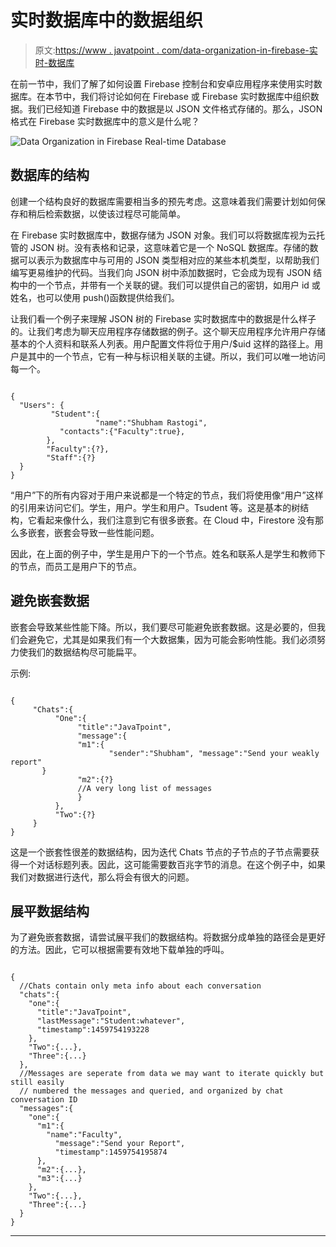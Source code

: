 # 实时数据库中的数据组织

> 原文:[https://www . javatpoint . com/data-organization-in-firebase-实时-数据库](https://www.javatpoint.com/data-organization-in-firebase-real-time-database)

在前一节中，我们了解了如何设置 Firebase 控制台和安卓应用程序来使用实时数据库。在本节中，我们将讨论如何在 Firebase 或 Firebase 实时数据库中组织数据。我们已经知道 Firebase 中的数据是以 JSON 文件格式存储的。那么，JSON 格式在 Firebase 实时数据库中的意义是什么呢？

![Data Organization in Firebase Real-time Database](../Images/4b4b9c658c5d8473cdb95a940e517ec5.png)

## 数据库的结构

创建一个结构良好的数据库需要相当多的预先考虑。这意味着我们需要计划如何保存和稍后检索数据，以使该过程尽可能简单。

在 Firebase 实时数据库中，数据存储为 JSON 对象。我们可以将数据库视为云托管的 JSON 树。没有表格和记录，这意味着它是一个 NoSQL 数据库。存储的数据可以表示为数据库中与可用的 JSON 类型相对应的某些本机类型，以帮助我们编写更易维护的代码。当我们向 JSON 树中添加数据时，它会成为现有 JSON 结构中的一个节点，并带有一个关联的键。我们可以提供自己的密钥，如用户 id 或姓名，也可以使用 push()函数提供给我们。

让我们看一个例子来理解 JSON 树的 Firebase 实时数据库中的数据是什么样子的。让我们考虑为聊天应用程序存储数据的例子。这个聊天应用程序允许用户存储基本的个人资料和联系人列表。用户配置文件将位于用户/$uid 这样的路径上。用户是其中的一个节点，它有一种与标识相关联的主键。所以，我们可以唯一地访问每一个。

```

{
  "Users": {
         "Student":{
                   "name":"Shubham Rastogi",
	       "contacts":{"Faculty":true},
        },
        "Faculty":{?},
        "Staff":{?}       
  }
} 

```

“用户”下的所有内容对于用户来说都是一个特定的节点，我们将使用像“用户”这样的引用来访问它们。学生，用户。学生和用户。Tsudent 等。这是基本的树结构，它看起来像什么，我们注意到它有很多嵌套。在 Cloud 中，Firestore 没有那么多嵌套，嵌套会导致一些性能问题。

因此，在上面的例子中，学生是用户下的一个节点。姓名和联系人是学生和教师下的节点，而员工是用户下的节点。

## 避免嵌套数据

嵌套会导致某些性能下降。所以，我们要尽可能避免嵌套数据。这是必要的，但我们会避免它，尤其是如果我们有一个大数据集，因为可能会影响性能。我们必须努力使我们的数据结构尽可能扁平。

示例:

```

{
     "Chats":{
          "One":{
               "title":"JavaTpoint",
               "message":{
               "m1":{
                      "sender":"Shubham", "message":"Send your weakly report"
	   }
               "m2":{?}
               //A very long list of messages
               }
          },
          "Two":{?}
     }
}

```

这是一个嵌套性很差的数据结构，因为迭代 Chats 节点的子节点的子节点需要获得一个对话标题列表。因此，这可能需要数百兆字节的消息。在这个例子中，如果我们对数据进行迭代，那么将会有很大的问题。

## 展平数据结构

为了避免嵌套数据，请尝试展平我们的数据结构。将数据分成单独的路径会是更好的方法。因此，它可以根据需要有效地下载单独的呼叫。

```

{
  //Chats contain only meta info about each conversation
  "chats":{
    "one":{
      "title":"JavaTpoint",
      "lastMessage":"Student:whatever",
      "timestamp":1459754193228
    },
    "Two":{...},
    "Three":{...}
  },
  //Messages are seperate from data we may want to iterate quickly but still easily
  // numbered the messages and queried, and organized by chat conversation ID
  "messages":{
    "one":{
      "m1":{
        "name":"Faculty",
          "message":"Send your Report",
          "timestamp":1459754195874
      },
      "m2":{...},
      "m3":{...}
    },
    "Two":{...},
    "Three":{...}
  }  
}

```

* * *